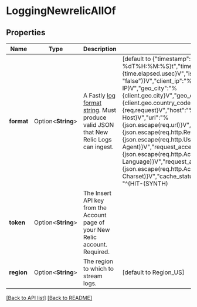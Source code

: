 # LoggingNewrelicAllOf

## Properties

Name | Type | Description | Notes
------------ | ------------- | ------------- | -------------
**format** | Option<**String**> | A Fastly [log format string](https://docs.fastly.com/en/guides/custom-log-formats). Must produce valid JSON that New Relic Logs can ingest. | [default to {"timestamp":"%{begin:%Y-%m-%dT%H:%M:%S}t","time_elapsed":"%{time.elapsed.usec}V","is_tls":"%{if(req.is_ssl, \"true\", \"false\")}V","client_ip":"%{req.http.Fastly-Client-IP}V","geo_city":"%{client.geo.city}V","geo_country_code":"%{client.geo.country_code}V","request":"%{req.request}V","host":"%{req.http.Fastly-Orig-Host}V","url":"%{json.escape(req.url)}V","request_referer":"%{json.escape(req.http.Referer)}V","request_user_agent":"%{json.escape(req.http.User-Agent)}V","request_accept_language":"%{json.escape(req.http.Accept-Language)}V","request_accept_charset":"%{json.escape(req.http.Accept-Charset)}V","cache_status":"%{regsub(fastly_info.state, \"^(HIT-(SYNTH)|(HITPASS|HIT|MISS|PASS|ERROR|PIPE)).*\", \"\\2\\3\") }V"}]
**token** | Option<**String**> | The Insert API key from the Account page of your New Relic account. Required. | 
**region** | Option<**String**> | The region to which to stream logs. | [default to Region_US]

[[Back to API list]](../README.md#documentation-for-api-endpoints) [[Back to README]](../README.md)


